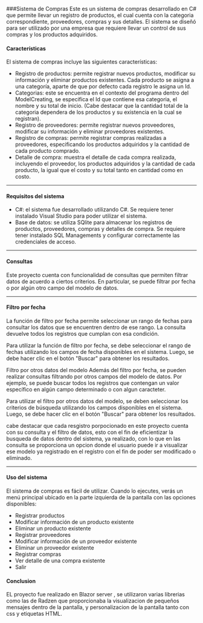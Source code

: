 ###Sistema de Compras
Este es un sistema de compras desarrollado en C# que permite llevar un registro de productos, el cual cuenta con la categoria correspondiente, proveedores, compras y sus detalles. El sistema se diseñó para ser utilizado por una empresa que requiere llevar un control de sus compras y los productos adquiridos.

####  Características
El sistema de compras incluye las siguientes características:

- Registro de productos: permite registrar nuevos productos, modificar su información y eliminar productos existentes. Cada producto se asigna a una categoría, aparte de que por defecto cada registro le asigna un Id.
- Categorias: este se encuentra en el contexto del programa dentro del ModelCreating, se especifica el Id que contiene esa categoria, el nombre y su total de inicio. (Cabe destacar que la cantidad total de la categoria dependera de los productos y su existencia en la cual se registran). 
- Registro de proveedores: permite registrar nuevos proveedores, modificar su información y eliminar proveedores existentes.
- Registro de compras: permite registrar compras realizadas a proveedores, especificando los productos adquiridos y la cantidad de cada producto comprado.
- Detalle de compra: muestra el detalle de cada compra realizada, incluyendo el proveedor, los productos adquiridos y la cantidad de cada producto, la igual que el costo y su total tanto en cantidad como en costo.

------------


#### Requisitos del sistema
- C#: el sistema fue desarrollado utilizando C#. Se requiere tener instalado Visual Studio para poder utilizar el sistema.
- Base de datos: se utiliza SQlite para almacenar los registros de productos, proveedores, compras y detalles de compra. Se requiere tener instalado SQL Managements y configurar correctamente las credenciales de acceso.

------------


#### Consultas
Este proyecto cuenta con funcionalidad de consultas que permiten filtrar datos de acuerdo a ciertos criterios. En particular, se puede filtrar por fecha o por algún otro campo del modelo de datos.

------------


#### Filtro por fecha
La función de filtro por fecha permite seleccionar un rango de fechas para consultar los datos que se encuentren dentro de ese rango. La consulta devuelve todos los registros que cumplan con esa condición.

Para utilizar la función de filtro por fecha, se debe seleccionar el rango de fechas utilizando los campos de fecha disponibles en el sistema. Luego, se debe hacer clic en el botón "Buscar" para obtener los resultados.

Filtro por otros datos del modelo
Además del filtro por fecha, se pueden realizar consultas filtrando por otros campos del modelo de datos. Por ejemplo, se puede buscar todos los registros que contengan un valor específico en algún campo determinado o con algun caracteter.

Para utilizar el filtro por otros datos del modelo, se deben seleccionar los criterios de búsqueda utilizando los campos disponibles en el sistema. Luego, se debe hacer clic en el botón "Buscar" para obtener los resultados.

cabe destacar que cada resgistro porpocionado en este proyecto cuenta con su consulta y el filtro de datos, esto con el fin de eficientizar la busqueda de datos dentro del sistema, ya realizado, con lo que en las consulta se proporciona un opcion donde el usuario puede ir a visualizar ese modelo ya registrado en el registro con el fin de poder ser modificado o eliminado.

------------


#### Uso del sistema
El sistema de compras es fácil de utilizar. Cuando lo ejecutes, verás un menú principal ubicado en la parte izquierda de la pantalla con las opciones disponibles:

- Registrar productos
- Modificar información de un producto existente
- Eliminar un producto existente
- Registrar proveedores
- Modificar información de un proveedor existente
- Eliminar un proveedor existente
- Registrar compras
- Ver detalle de una compra existente
- Salir

#### Conclusion
EL proyecto fue realizado en Blazor server , se utilizaron varias librerias como las de Radzen que proporcionaba la visualizacion de pequeños mensajes dentro de la pantalla, y personalizacion de la pantalla tanto con css y etiquetas HTML.

